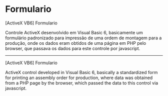 # Formulario
[ActiveX VB6] Formulario

Controle ActiveX desenvolvido em Visual Basic 6, basicamente um formulário padronizado para impressão de uma ordem de montagem para a produção, onde os dados eram obtidos de uma página em PHP pelo browser, que passava os dados para este controle por javascript.

-----------
[ActiveX VB6] Formulario

ActiveX control developed in Visual Basic 6, basically a standardized form for printing an assembly order for production, where data was obtained from a PHP page by the browser, which passed the data to this control via javascript.
